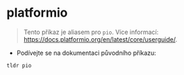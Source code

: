 # platformio

> Tento příkaz je aliasem pro `pio`.
> Více informací: <https://docs.platformio.org/en/latest/core/userguide/>.

- Podívejte se na dokumentaci původního příkazu:

`tldr pio`
